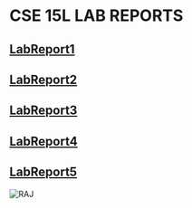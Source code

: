 # CSE 15L LAB REPORTS

## [LabReport1](https://luisvelediaz.github.io/CSE15L-LAB-REPORTS/lab-report-1-week-2.html)

## [LabReport2](https://luisvelediaz.github.io/CSE15L-LAB-REPORTS/week4labreport2.html)

## [LabReport3](https://luisvelediaz.github.io/CSE15L-LAB-REPORTS/lab-report-3-week-6.html)

## [LabReport4](https://luisvelediaz.github.io/CSE15L-LAB-REPORTS/lab-report-4-week-8.html)

## [LabReport5](https://luisvelediaz.github.io/CSE15L-LAB-REPORTS/lab-report-5-week-10.html)



![RAJ](https://cse.ucsd.edu/sites/cse.ucsd.edu/files/Gerald.jpg)



